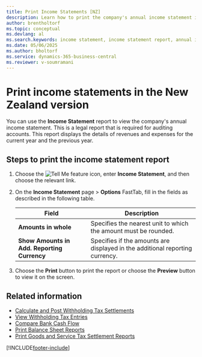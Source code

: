 ```yaml
---
title: Print Income Statements [NZ]
description: Learn how to print the company's annual income statement in a report in the New Zealand version of Business Central.
author: brentholtorf
ms.topic: conceptual
ms.devlang: al
ms.search.keywords: income statement, income statement report, annual income statement, print income statement, New Zealand version
ms.date: 05/06/2025
ms.author: bholtorf
ms.service: dynamics-365-business-central
ms.reviewer: v-soumramani
---
```


# Print income statements in the New Zealand version

You can use the **Income Statement** report to view the company's annual income statement. This is a legal report that is required for auditing accounts. This report displays the details of revenues and expenses for the current year and the previous year.  

## Steps to print the income statement report

1. Choose the ![Tell Me feature](../../media/ui-search/search_small.png "Tell me what you want to do") icon, enter **Income Statement**, and then choose the relevant link.  
1. On the **Income Statement** page > **Options** FastTab, fill in the fields as described in the following table.  

    |Field|Description|  
    |---------------------------------|---------------------------------------|  
    |**Amounts in whole**|Specifies the nearest unit to which the amount must be rounded.|  
    |**Show Amounts in Add. Reporting Currency**|Specifies if the amounts are displayed in the additional reporting currency.|  

1. Choose the **Print** button to print the report or choose the **Preview** button to view it on the screen.  

## Related information

- [Calculate and Post Withholding Tax Settlements](how-to-calculate-and-post-withholding-tax-settlements.md)
- [View Withholding Tax Entries](how-to-view-withholding-tax-entries.md)
- [Compare Bank Cash Flow](how-to-compare-bank-cash-flow.md)
- [Print Balance Sheet Reports](how-to-print-balance-sheet-reports.md)
- [Print Goods and Service Tax Settlement Reports](how-to-print-goods-and-service-tax-settlement-reports.md)

[!INCLUDE[footer-include](../../includes/footer-banner.md)]
